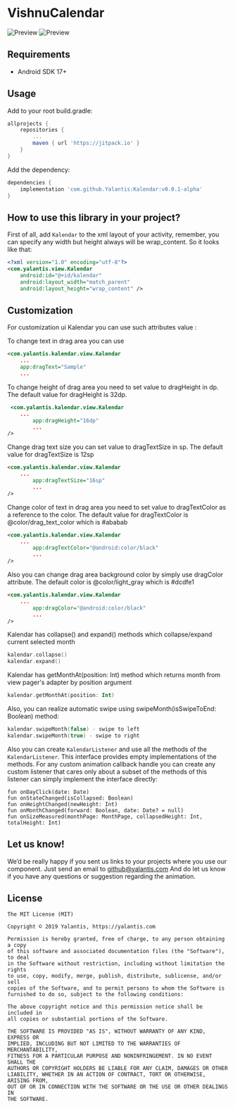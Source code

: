 # VishnuCalendar

![Preview](https://github.com/Yalantis/VishnuCalendar/blob/develop/swipe_demo.gif)
![Preview](https://github.com/Yalantis/VishnuCalendar/blob/develop/week_collapse.gif)

## Requirements
- Android SDK 17+

## Usage

Add to your root build.gradle:
```Groovy
allprojects {
	repositories {
		...
		maven { url 'https://jitpack.io' }
	}
}
```

Add the dependency:
```Groovy
dependencies {
	implementation 'com.github.Yalantis:Kalendar:v0.0.1-alpha'
}
```

## How to use this library in your project?

First of all, add `Kalendar` to the xml layout of your activity, remember, you can specify any width but height always will be wrap_content. So it looks like that:

```xml
<?xml version="1.0" encoding="utf-8"?>
<com.yalantis.view.Kalendar
	android:id="@+id/kalendar"
	android:layout_width="match_parent"
	android:layout_height="wrap_content" />
```

## Customization

For customization ui Kalendar you can use such attributes value :

To change text in drag area you can use
```xml
<com.yalantis.kalendar.view.Kalendar
	...
	app:dragText="Sample"
	...
```

To change height of drag area you need to set value to dragHeight in dp. The default value for dragHeight is 32dp.
```xml
 <com.yalantis.kalendar.view.Kalendar
 	...	
        app:dragHeight="16dp" 
        ...
/>
```
Change drag text size you can set value to dragTextSize in sp. The default value for dragTextSize is 12sp
```xml
<com.yalantis.kalendar.view.Kalendar
 	...	
        app:dragTextSize="16sp" 
        ...
/>
```

Change color of text in drag area you need to set value to dragTextColor as a reference to the color. The default value for dragTextColor is @color/drag_text_color which is #ababab
```xml
<com.yalantis.kalendar.view.Kalendar
 	...	
        app:dragTextColor="@android:color/black" 
        ...
/>
```

Also you can change drag area background color by simply use dragColor attribute. The default color is @color/light_gray which is #dcdfe1
```xml
<com.yalantis.kalendar.view.Kalendar
 	...	
        app:dragColor="@android:color/black" 
        ...
/>
```

Kalendar has collapse() and expand() methods which collapse/expand current selected month
```Kotlin
kalendar.collapse()
kalendar.expand()
```

Kalendar has getMonthAt(position: Int) method which returns month from view pager's adapter by position argument
```Kotlin
kalendar.getMonthAt(position: Int) 
```

Also, you can realize automatic swipe using swipeMonth(isSwipeToEnd: Boolean) method:
```Kotlin
kalendar.swipeMonth(false) - swipe to left
kalendar.swipeMonth(true) - swipe to right
```

Also you can create `KalendarListener` and use all the methods of the `KalendarListener`. This interface provides empty implementations of the methods. For any custom animation callback handle you can create any custom listener that cares only about a subset of the methods of this listener can simply implement the interface directly:
```
fun onDayClick(date: Date)
fun onStateChanged(isCollapsed: Boolean)
fun onHeightChanged(newHeight: Int)
fun onMonthChanged(forward: Boolean, date: Date? = null)
fun onSizeMeasured(monthPage: MonthPage, collapsedHeight: Int, totalHeight: Int)
```

## Let us know!

We’d be really happy if you sent us links to your projects where you use our component. Just send an email to github@yalantis.com And do let us know if you have any questions or suggestion regarding the animation. 

## License

	The MIT License (MIT)

	Copyright © 2019 Yalantis, https://yalantis.com

	Permission is hereby granted, free of charge, to any person obtaining a copy
	of this software and associated documentation files (the "Software"), to deal
	in the Software without restriction, including without limitation the rights
	to use, copy, modify, merge, publish, distribute, sublicense, and/or sell
	copies of the Software, and to permit persons to whom the Software is
	furnished to do so, subject to the following conditions:

	The above copyright notice and this permission notice shall be included in
	all copies or substantial portions of the Software.

	THE SOFTWARE IS PROVIDED "AS IS", WITHOUT WARRANTY OF ANY KIND, EXPRESS OR
	IMPLIED, INCLUDING BUT NOT LIMITED TO THE WARRANTIES OF MERCHANTABILITY,
	FITNESS FOR A PARTICULAR PURPOSE AND NONINFRINGEMENT. IN NO EVENT SHALL THE
	AUTHORS OR COPYRIGHT HOLDERS BE LIABLE FOR ANY CLAIM, DAMAGES OR OTHER
	LIABILITY, WHETHER IN AN ACTION OF CONTRACT, TORT OR OTHERWISE, ARISING FROM,
	OUT OF OR IN CONNECTION WITH THE SOFTWARE OR THE USE OR OTHER DEALINGS IN
	THE SOFTWARE.

